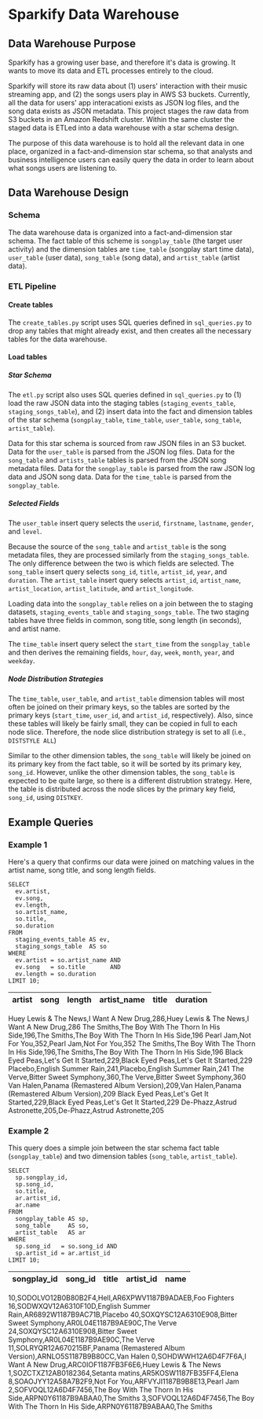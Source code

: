 # Sparkify Data Warehouse


## Data Warehouse Purpose

Sparkify has a growing user base, and therefore it's data is growing. It wants to move its data and ETL processes entirely to the cloud.

Sparkify will store its raw data about (1) users' interaction with their music streaming app, and (2) the songs users play in AWS S3 buckets. Currently, all the data for users' app interacationi exists as JSON log files, and the song data exists as JSON metadata. This project stages the raw data from S3 buckets in an Amazon Redshift cluster. Within the same cluster the staged data is ETLed into a data warehouse with a star schema design.

The purpose of this data warehouse is to hold all the relevant data in one place, organized in a fact-and-dimension star schema, so that analysts and business intelligence users can easily query the data in order to learn about what songs users are listening to.


## Data Warehouse Design

### Schema

The data warehouse data is organized into a fact-and-dimension star schema. The fact table of this scheme is `songplay_table` (the target user activity) and the dimension tables are `time_table` (songplay start time data), `user_table` (user data), `song_table` (song data), and `artist_table` (artist data).

### ETL Pipeline

#### Create tables

The `create_tables.py` script uses SQL queries defined in `sql_queries.py` to drop any tables that might already exist, and then creates all the necessary tables for the data warehouse. 

#### Load tables

##### Star Schema

The `etl.py` script also uses SQL queries defined in `sql_queries.py` to (1) load the raw JSON data into the staging tables (`staging_events_table`, `staging_songs_table`), and (2) insert data into the fact and dimension tables of the star schema (`songplay_table`, `time_table`, `user_table`, `song_table`, `artist_table`).

Data for this star schema is sourced from raw JSON files in an S3 bucket. Data for the `user_table` is parsed from the JSON log files. Data for the `song_table` and `artists_table` tables is parsed from the JSON song metadata files. Data for the `songplay_table` is parsed from the raw JSON log data and JSON song data. Data for the `time_table` is parsed from the `songplay_table`.

##### Selected Fields

The `user_table` insert query selects the `userid`, `firstname`,  `lastname`, `gender`, and `level`.

Because the source of the `song_table` and `artist_table` is the song metadata files, they are processed similarly from the `staging_songs_table`. The only difference between the two is which fields are selected. The `song_table` insert query selects `song_id`, `title`, `artist_id`, `year`, and `duration`. The `artist_table` insert query selects `artist_id`, `artist_name`, `artist_location`, `artist_latitude`, and `artist_longitude`.

Loading data into the `songplay_table` relies on a join between the to staging datasets, `staging_events_table` and `staging_songs_table`. The two staging tables have three fields in common, song title, song length (in seconds), and artist name.

The `time_table` insert query select the `start_time` from the `songplay_table` and then derives the remaining fields, `hour`, `day`, `week`, `month`, `year`, and `weekday`.

##### Node Distribution Strategies

The `time_table`, `user_table`, and `artist_table` dimension tables will most often be joined on their primary keys, so the tables are sorted by the primary keys (`start_time`, `user_id`, and `artist_id`, respectively). Also, since these tables will likely be fairly small, they can be copied in full to each node slice. Therefore, the node slice distribution strategy is set to all (i.e., `DISTSTYLE ALL`)

Similar to the other dimension tables, the `song_table` will likely be joined on its primary key from the fact table, so it will be sorted by its primary key, `song_id`. However, unlike the other dimension tables, the `song_table` is expected to be quite large, so there is a different distrubtion strategy. Here, the table is distributed across the node slices by the primary key field, `song_id`, using `DISTKEY`.


## Example Queries

### Example 1

Here's a query that confirms our data were joined on matching values in the artist name, song title, and song length fields.

```
SELECT 
  ev.artist, 
  ev.song, 
  ev.length,
  so.artist_name,
  so.title,
  so.duration
FROM 
  staging_events_table AS ev, 
  staging_songs_table  AS so
WHERE
  ev.artist = so.artist_name AND
  ev.song   = so.title       AND
  ev.length = so.duration
LIMIT 10;
```

artist|song|length|artist_name|title|duration
---|---|---|---|---|---
Huey Lewis & The News,I Want A New Drug,286,Huey Lewis & The News,I Want A New Drug,286
The Smiths,The Boy With The Thorn In His Side,196,The Smiths,The Boy With The Thorn In His Side,196
Pearl Jam,Not For You,352,Pearl Jam,Not For You,352
The Smiths,The Boy With The Thorn In His Side,196,The Smiths,The Boy With The Thorn In His Side,196
Black Eyed Peas,Let's Get It Started,229,Black Eyed Peas,Let's Get It Started,229
Placebo,English Summer Rain,241,Placebo,English Summer Rain,241
The Verve,Bitter Sweet Symphony,360,The Verve,Bitter Sweet Symphony,360
Van Halen,Panama (Remastered Album Version),209,Van Halen,Panama (Remastered Album Version),209
Black Eyed Peas,Let's Get It Started,229,Black Eyed Peas,Let's Get It Started,229
De-Phazz,Astrud Astronette,205,De-Phazz,Astrud Astronette,205

### Example 2

This query does a simple join between the star schema fact table (`songplay_table`) and two dimension tables (`song_table`, `artist_table`).

```
SELECT
  sp.songplay_id,
  sp.song_id,
  so.title,
  ar.artist_id,
  ar.name
FROM
  songplay_table AS sp,
  song_table     AS so,
  artist_table   AS ar
WHERE
  sp.song_id   = so.song_id AND
  sp.artist_id = ar.artist_id
LIMIT 10;
```

songplay_id | song_id | title | artist_id | name
---|---|---|---|---
10,SODOLVO12B0B80B2F4,Hell,AR6XPWV1187B9ADAEB,Foo Fighters
16,SODWXQV12A6310F10D,English Summer Rain,AR6892W1187B9AC71B,Placebo
40,SOXQYSC12A6310E908,Bitter Sweet Symphony,AR0L04E1187B9AE90C,The Verve
24,SOXQYSC12A6310E908,Bitter Sweet Symphony,AR0L04E1187B9AE90C,The Verve
11,SOLRYQR12A670215BF,Panama (Remastered Album Version),ARNLO5S1187B9B80CC,Van Halen
0,SOHDWWH12A6D4F7F6A,I Want A New Drug,ARC0IOF1187FB3F6E6,Huey Lewis & The News
1,SOZCTXZ12AB0182364,Setanta matins,AR5KOSW1187FB35FF4,Elena
8,SOAOJYY12A58A7B2F9,Not For You,ARFVYJI1187B9B8E13,Pearl Jam
2,SOFVOQL12A6D4F7456,The Boy With The Thorn In His Side,ARPN0Y61187B9ABAA0,The Smiths
3,SOFVOQL12A6D4F7456,The Boy With The Thorn In His Side,ARPN0Y61187B9ABAA0,The Smiths
